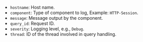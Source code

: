 * `hostname`: Host name.
* `component`: Type of component to log, Example: `HTTP-Session`.
* `message`: Message output by the component.
* `query_id`: Request ID.
* `severity`: Logging level, e.g., `Debug`.
* `thread`: ID of the thread involved in query handling.
